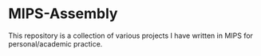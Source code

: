 # MIPS-Assembly

This repository is a collection of various projects I have written in MIPS for
personal/academic practice.
